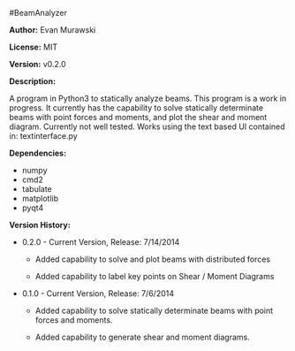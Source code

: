 #BeamAnalyzer

**Author:** Evan Murawski

**License:** MIT

**Version:** v0.2.0

**Description:**

A program in Python3 to statically analyze beams. This program is a work in progress. It currently has the capability to solve statically determinate beams with point forces and moments, and plot the shear and moment diagram. Currently not well tested. Works using the text based UI contained in: textinterface.py

**Dependencies:**


- numpy
- cmd2
- tabulate
- matplotlib
- pyqt4


**Version History:**

- 0.2.0 - Current Version, Release: 7/14/2014

	- Added capability to solve and plot beams with distributed forces

	- Added capability to label key points on Shear / Moment Diagrams

- 0.1.0 - Current Version, Release: 7/6/2014

	- Added capability to solve statically determinate beams with point forces and moments. 

	- Added capability to generate shear and moment diagrams.



